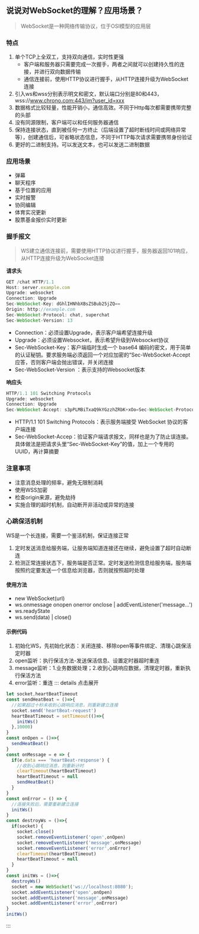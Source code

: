 ## 说说对WebSocket的理解？应用场景？
> WebSocket是一种网络传输协议，位于OSI模型的应用层
### 特点
1. 单个TCP上全双工，支持双向通信，实时性更强
   - 客户端和服务器只需要完成一次握手，两者之间就可以创建持久性的连接，并进行双向数据传输
   - 通信连接前，使用HTTP协议进行握手，从HTTP连接升级为WebSocket连接
2. 引入ws和wss分别表示明文和密文，默认端口分别是80和443，wss://www.chrono.com:443/im?user_id=xxx
3. 数据格式比较轻量，性能开销小，通信高效。不同于Http每次都需要携带完整的头部
4. 没有同源限制，客户端可以和任何服务器通信
5. 保持连接状态，直到被任何一方终止（后端设置了超时断线时间或网络异常等），创建通信后，可省略状态信息，不同于HTTP每次请求需要携带身份验证
6. 更好的二进制支持。可以发送文本，也可以发送二进制数据


### 应用场景
- 弹幕
- 聊天程序
- 基于位置的应用
- 实时报警
- 协同编辑
- 体育实况更新
- 股票基金报价实时更新

### 握手报文
> WS建立通信连接前，需要使用HTTP协议进行握手，服务器返回101响应，从HTTP连接升级为WebSocket连接

**请求头**
```js
GET /chat HTTP/1.1
Host: server.example.com
Upgrade: websocket
Connection: Upgrade
Sec-WebSocket-Key: dGhlIHNhbXBsZSBub25jZQ==
Origin: http://example.com
Sec-WebSocket-Protocol: chat, superchat
Sec-WebSocket-Version: 13
```
  - Connection：必须设置Upgrade，表示客户端希望连接升级
  - Upgrade：必须设置Websocket，表示希望升级到Websocket协议
  - Sec-WebSocket-Key：客户端临时生成一个 base64 编码的密文，用于简单的认证秘钥。要求服务端必须返回一个对应加密的“Sec-WebSocket-Accept应答，否则客户端会抛出错误，并关闭连接
  - Sec-WebSocket-Version ：表示支持的Websocket版本

**响应头**
```js
HTTP/1.1 101 Switching Protocols
Upgrade: websocket
Connection: Upgrade
Sec-WebSocket-Accept: s3pPLMBiTxaQ9kYGzzhZRbK+xOo=Sec-WebSocket-Protocol: chat
```
  - HTTP/1.1 101 Switching Protocols：表示服务端接受 WebSocket 协议的客户端连接
  - Sec-WebSocket-Accep：验证客户端请求报文，同样也是为了防止误连接。具体做法是把请求头里“Sec-WebSocket-Key”的值，加上一个专用的 UUID，再计算摘要


### 注意事项
- 注意消息处理的频率，避免无限制消耗
- 使用WSS加密
- 检查origin来源，避免劫持
- 实施合理的超时机制，自动断开非活动或异常的连接

### 心跳保活机制
WS是一个长连接，需要一个鉴活机制，保证连接正常
1. 定时发送消息给服务端，让服务端知道连接还在继续，避免设置了超时自动断连
2. 检测正常连接状态下，服务端是否正常。定时发送检测信息给服务端，服务端按照约定要发送一个信息给浏览器，否则就按照超时处理

#### 使用方法
- new WebSocket(url)
- ws.onmessage onopen onerror onclose | addEventListener('message...')
- ws.readyState
- ws.send(data) | close()

#### 示例代码
1. 初始化WS，先初始化状态：关闭连接、移除open等事件绑定、清理心跳保活定时器
2. open监听：执行保活方法-发送保活信息、设置定时器超时重连
3. message监听：1.业务数据处理；2.收到心跳响应数据，清理定时器，重新执行保活方法
4. error监听：重连
::: details 点击展开
```js
let socket,heartBeatTimeout
const sendHeatBeat = ()=>{
  //如果超过十秒未收到心跳响应消息，则重新建立连接
  socket.send('heartBeat-request')
  heartBeatTimeout = setTimeout(()=>{
    initWs()
  },10000)
}
const onOpen = ()=>{
  sendHeatBeat()
}
const onMessage = e => {
  if(e.data === 'heartBeat-response') {
    //收到心跳响应消息，则重新计时
    clearTimeout(heartBeatTimeout)
    heartBeatTimeout = null
    sendHeatBeat()
  }
}
const onError = () => {
  //连接失败后，需要重新建立连接
  initWs()
}
const destroyWs = ()=>{
  if(socket) {
    socket.close()
    socket.removeEventListener('open',onOpen)
    socket.removeEventListener('message',onMessage)
    socket.removeEventListener('error',onError)
    clearTimeout(heartBeatTimeout)
    heartBeatTimeout = null
  }
}
const initWs = ()=>{
  destroyWs()
  socket = new WebSocket('ws://localhost:8080');
  socket.addEventListener('open',onOpen)
  socket.addEventListener('message',onMessage)
  socket.addEventListener('error',onError)
}
initWs()
```
:::
